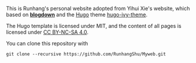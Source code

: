 This is Runhang's personal website adopted from Yihui Xie's website, which based on [**blogdown**](https://github.com/rstudio/blogdown) and the [Hugo](https://gohugo.io) theme [hugo-ivy-theme](https://github.com/yihui/hugo-ivy). 

The Hugo template is licensed under MIT, and the content of all pages is licensed under [CC BY-NC-SA 4.0](http://creativecommons.org/licenses/by-nc-sa/4.0/).

You can clone this repository with 

```
git clone --recursive https://github.com/RunhangShu/Myweb.git
```
